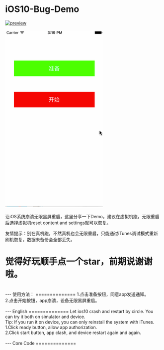 iOS10-Bug-Demo
==============
[![preview](https://travis-ci.org/Joker-388/MessageImageCategory.svg?branch=master)](http://www.sixstr.me)&nbsp;<br><br>
[![preview](https://github.com/Joker-388/iOS10-Bug-Demo/blob/master/Preview/crash1.gif)](http://www.sixstr.me)&nbsp;
<br><br>
让iOS系统崩溃无限黑屏重启，这里分享一下Demo，建议在虚拟机跑，无限重启后选择虚拟机reset content and settings就可以恢复。

友情提示：别在真机跑，不然真机也会无限重启，只能通过iTunes调试模式重新刷机恢复，数据未备份会全部丢失。

觉得好玩顺手点一个star，前期说谢谢啦。
==============

<br/>
---
使用方法：
==============
1.点击准备按钮，同意app发送通知。<br>
2.点击开始按钮，app崩溃，设备无限黑屏重启。<br>

<br/>
---
English
==============
Let ios10 crash and restart by circle. You can try it both on simulator and device.<br>
Tip: If you run it on device, you can only reinstall the system with iTunes. <br>
1.Click ready button, allow app authorization.<br>
2.Click start button, app clash, and device restart again and again.<br>
<br/>
---
Core Code
==============

